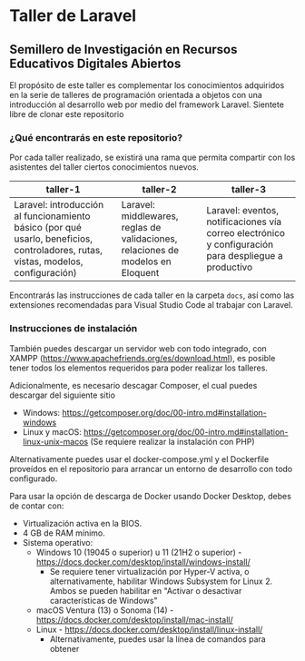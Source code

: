 # Taller de Laravel
## Semillero de Investigación en Recursos Educativos Digitales Abiertos

El propósito de este taller es complementar los conocimientos adquiridos en la serie de talleres de programación orientada a objetos con una introducción al desarrollo web por medio del framework Laravel. Sientete libre de clonar este repositorio

### ¿Qué encontrarás en este repositorio?

Por cada taller realizado, se existirá una rama que permita compartir con los asistentes del taller ciertos conocimientos nuevos.


| taller-1                                                                                                                          | taller-2                                                                        | taller-3                                                                                             |
|-----------------------------------------------------------------------------------------------------------------------------------|---------------------------------------------------------------------------------|------------------------------------------------------------------------------------------------------|
| Laravel: introducción al funcionamiento básico (por qué usarlo, beneficios, controladores, rutas, vistas, modelos, configuración) | Laravel: middlewares, reglas de validaciones, relaciones de modelos en Eloquent | Laravel: eventos, notificaciones vía correo electrónico y configuración para despliegue a productivo |

Encontrarás las instrucciones de cada taller en la carpeta `docs`, así como las extensiones recomendadas para Visual Studio Code al trabajar con Laravel.

### Instrucciones de instalación

También puedes descargar un servidor web con todo integrado, con XAMPP (https://www.apachefriends.org/es/download.html), es posible tener todos los elementos requeridos para poder realizar los talleres.

Adicionalmente, es necesario descagar Composer, el cual puedes descargar del siguiente sitio
* Windows: https://getcomposer.org/doc/00-intro.md#installation-windows
* Linux y macOS: https://getcomposer.org/doc/00-intro.md#installation-linux-unix-macos (Se requiere realizar la instalación con PHP)


Alternativamente puedes usar el docker-compose.yml y el Dockerfile proveídos en el repositorio para arrancar un entorno de desarrollo con todo configurado.

Para usar la opción de descarga de Docker usando Docker Desktop, debes de contar con:
* Virtualización activa en la BIOS.
* 4 GB de RAM mínimo.
* Sistema operativo:
    * Windows 10 (19045 o superior) u 11 (21H2 o superior) - https://docs.docker.com/desktop/install/windows-install/
        * Se requiere tener virtualización por Hyper-V activa, o alternativamente, habilitar Windows Subsystem for Linux 2. Ambos se pueden habilitar en "Activar o desactivar características de Windows"
    * macOS Ventura (13) o Sonoma (14) - https://docs.docker.com/desktop/install/mac-install/
    * Linux - https://docs.docker.com/desktop/install/linux-install/
        * Alternativamente, puedes usar la línea de comandos para obtener 
